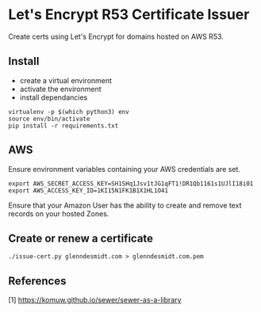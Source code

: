 # Let's Encrypt R53 Certificate Issuer

Create certs using Let's Encrypt for domains hosted on AWS R53.

## Install

* create a virtual environment
* activate the environment
* install dependancies

```
virtualenv -p $(which python3) env
source env/bin/activate
pip install -r requirements.txt
```

## AWS
Ensure environment variables containing your AWS credentials are set.
```
export AWS_SECRET_ACCESS_KEY=SH1SHq1Jsv1tJG1qFT1!DR1Qb1161s1UJlI18i01
export AWS_ACCESS_KEY_ID=1KI15N1FK1B1X1HL1O41
```

Ensure that your Amazon User has the ability to create and remove text records on your hosted Zones.


## Create or renew a certificate
```
./issue-cert.py glenndesmidt.com > glenndesmidt.com.pem
```


## References
[1] https://komuw.github.io/sewer/sewer-as-a-library
